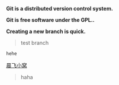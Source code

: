**Git is a distributed version control system.**

**Git is free software under the GPL..**

**Creating a new branch is quick.**

>test branch

    hehe

[晨飞小窝](http://www.ichenfei.com)

>haha
